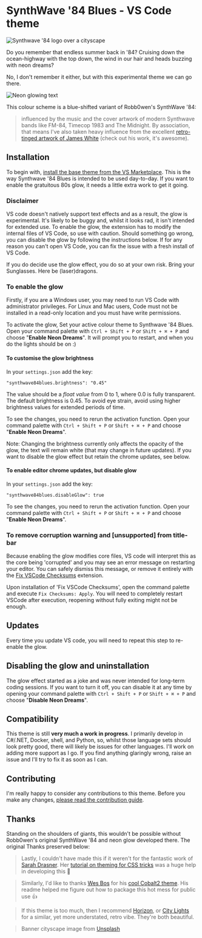 # SynthWave '84 Blues - VS Code theme

![Synthwave '84 logo over a cityscape](https://github.com/sabrsorensen/synthwave-blues-vscode-theme/raw/HEAD/./banner.png)

Do you remember that endless summer back in '84? Cruising down the ocean-highway with the top down, the wind in our hair and heads buzzing with neon dreams?

No, I don't remember it either, but with this experimental theme we can go there.

![Neon glowing text](https://github.com/sabrsorensen/synthwave-blues-vscode-theme/raw/HEAD/./theme.png)

This colour scheme is a blue-shifted variant of Robb0wen's SynthWave '84:

> influenced by the music and the cover artwork of modern Synthwave bands like FM-84, Timecop 1983 and The Midnight. By association, that means I've also taken heavy influence from the excellent [retro-tinged artwork of James White](https://signalnoise.com/) (check out his work, it's awesome).

## Installation

To begin with, [install the base theme from the VS Marketplace](https://marketplace.visualstudio.com/items?itemName=sabrsorensen.synthwave-blues). This is the way Synthwave '84 Blues is intended to be used day-to-day. If you want to enable the gratuitous 80s glow, it needs a little extra work to get it going.

### Disclaimer

VS code doesn't natively support text effects and as a result, the glow is experimental. It's likely to be buggy and, whilst it looks rad, it isn't intended for extended use. To enable the glow, the extension has to modify the internal files of VS Code, so use with caution. Should something go wrong, you can disable the glow by following the instructions below. If for any reason you can't open VS Code, you can fix the issue with a fresh install of VS Code.

If you do decide use the glow effect, you do so at your own risk. Bring your Sunglasses. Here be (laser)dragons.

### To enable the glow

Firstly, if you are a Windows user, you may need to run VS Code with administrator privileges. For Linux and Mac users, Code must not be installed in a read-only location and you must have write permissions.

To activate the glow, Set your active colour theme to Synthwave '84 Blues. Open your command palette with `Ctrl + Shift + P` or `Shift + ⌘ + P` and choose "**Enable Neon Dreams**". It will prompt you to restart, and when you do the lights should be on :)

#### To customise the glow brightness

In your `settings.json` add the key:

```
"synthwave84blues.brightness": "0.45"
```

The value should be a _float value_ from 0 to 1, where 0.0 is fully transparent. The default brightness is 0.45. To avoid eye strain, avoid using higher brightness values for extended periods of time.

To see the changes, you need to rerun the activation function. Open your command palette with `Ctrl + Shift + P` or `Shift + ⌘ + P` and choose "**Enable Neon Dreams**".

Note: Changing the brightness currently only affects the opacity of the glow, the text will remain white (that may change in future updates). If you want to disable the glow effect but retain the chrome updates, see below.

#### To enable editor chrome updates, but disable glow

In your `settings.json` add the key:

```
"synthwave84blues.disableGlow": true
```

To see the changes, you need to rerun the activation function. Open your command palette with `Ctrl + Shift + P` or `Shift + ⌘ + P` and choose "**Enable Neon Dreams**".

### To remove corruption warning and [unsupported] from title-bar

Because enabling the glow modifies core files, VS code will interpret this as the core being 'corrupted' and you may see an error message on restarting your editor. You can safely dismiss this message, or remove it entirely with the [Fix VSCode Checksums](https://marketplace.visualstudio.com/items?itemName=lehni.vscode-fix-checksums "Fix VSCode Checksums") extension.

Upon installation of 'Fix VSCode Checksums', open the command palette and execute `Fix Checksums: Apply`. You will need to completely restart VSCode after execution, reopening without fully exiting might not be enough.

## Updates

Every time you update VS code, you will need to repeat this step to re-enable the glow.

## Disabling the glow and uninstallation

The glow effect started as a joke and was never intended for long-term coding sessions. If you want to turn it off, you can disable it at any time by opening your command palette with `Ctrl + Shift + P` or `Shift + ⌘ + P` and choose "**Disable Neon Dreams**".

## Compatibility

This theme is still **very much a work in progress**. I primarily develop in C#/.NET, Docker, shell, and Python, so, whilst those language sets should look pretty good, there will likely be issues for other languages. I'll work on adding more support as I go. If you find anything glaringly wrong, raise an issue and I'll try to fix it as soon as I can.

## Contributing

I'm really happy to consider any contributions to this theme. Before you make any changes, [please read the contribution guide](https://github.com/sabrsorensen/synthwave-vscode/blob/master/CONTRIBUTING.md).

## Thanks

Standing on the shoulders of giants, this wouldn't be possible without Robb0wen's original SynthWave '84 and neon glow developed there. The original Thanks preserved below:

> Lastly, I couldn't have made this if it weren't for the fantastic work of [Sarah Drasner](https://twitter.com/sarah_edo). Her [tutorial on theming for CSS tricks](https://css-tricks.com/creating-a-vs-code-theme/) was a huge help in developing this 🙏

> Similarly, I'd like to thanks [Wes Bos](https://twitter.com/wesbos) for his [cool Cobalt2 theme](https://github.com/wesbos/cobalt2-vscode). His readme helped me figure out how to package this hot mess for public use 👍

> If this theme is too much, then I recommend [Horizon](https://github.com/jolaleye/horizon-theme-vscode), or [City Lights](http://citylights.xyz/) for a similar, yet more understated, retro vibe. They're both beautiful.

> Banner cityscape image from [Unsplash](https://unsplash.com/photos/DxHR8K5Egjk)

